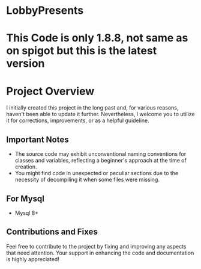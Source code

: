 # LobbyPresents
# This Code is only 1.8.8, not same as on spigot but this is the latest version

# Project Overview

I initially created this project in the long past and, for various reasons, haven't been able to update it further. Nevertheless, I welcome you to utilize it for corrections, improvements, or as a helpful guideline.

## Important Notes

- The source code may exhibit unconventional naming conventions for classes and variables, reflecting a beginner's approach at the time of creation.
- You might find code in unexpected or peculiar sections due to the necessity of decompiling it when some files were missing.

## For Mysql
- Mysql 8+

## Contributions and Fixes

Feel free to contribute to the project by fixing and improving any aspects that need attention. Your support in enhancing the code and documentation is highly appreciated!
